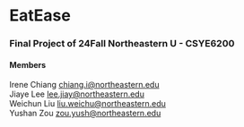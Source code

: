 # EatEase

### Final Project of  24Fall Northeastern U - CSYE6200 ###

#### Members ####
Irene Chiang chiang.i@northeastern.edu <br>
Jiaye Lee lee.jiay@northeastern.edu <br>
Weichun Liu liu.weichu@northeastern.edu <br>
Yushan Zou zou.yush@northeastern.edu <br>
